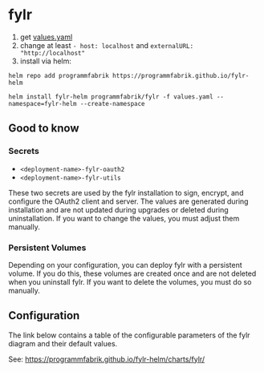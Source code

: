 # fylr

1. get [values.yaml](https://github.com/programmfabrik/fylr-helm/blob/main/charts/fylr/values.yaml)
2. change at least `- host: localhost` and `externalURL: "http://localhost"`
3. install via helm:
```
helm repo add programmfabrik https://programmfabrik.github.io/fylr-helm

helm install fylr-helm programmfabrik/fylr -f values.yaml --namespace=fylr-helm --create-namespace
```

## Good to know

### Secrets

- `<deployment-name>-fylr-oauth2`
- `<deployment-name>-fylr-utils`

These two secrets are used by the fylr installation to sign, encrypt, and configure the OAuth2 client and server. The values are generated during installation and are not updated during upgrades or deleted during uninstallation. If you want to change the values, you must adjust them manually.

### Persistent Volumes

Depending on your configuration, you can deploy fylr with a persistent volume. If you do this, these volumes are created once and are not deleted when you uninstall fylr. If you want to delete the volumes, you must do so manually.

## Configuration

The link below contains a table of the configurable parameters of the fylr diagram and their default values.

See: https://programmfabrik.github.io/fylr-helm/charts/fylr/
